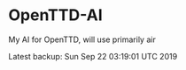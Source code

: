# OpenTTD-AI
My AI for OpenTTD, will use primarily air

Latest backup: Sun Sep 22 03:19:01 UTC 2019
